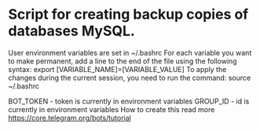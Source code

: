 # Script for creating backup copies of databases MySQL.

User environment variables are set in ~/.bashrc
For each variable you want to make permanent, add a line to the end of the file using the following syntax:
export [VARIABLE_NAME]=[VARIABLE_VALUE]
To apply the changes during the current session, you need to run the command:
source ~/.bashrc

 BOT_TOKEN - token is currently in environment variables
 GROUP_ID - id is currently in environment variables
 How to create this read more https://core.telegram.org/bots/tutorial
